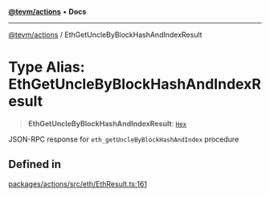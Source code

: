 [**@tevm/actions**](../README.md) • **Docs**

***

[@tevm/actions](../globals.md) / EthGetUncleByBlockHashAndIndexResult

# Type Alias: EthGetUncleByBlockHashAndIndexResult

> **EthGetUncleByBlockHashAndIndexResult**: [`Hex`](Hex.md)

JSON-RPC response for `eth_getUncleByBlockHashAndIndex` procedure

## Defined in

[packages/actions/src/eth/EthResult.ts:161](https://github.com/qbzzt/tevm-monorepo/blob/main/packages/actions/src/eth/EthResult.ts#L161)
